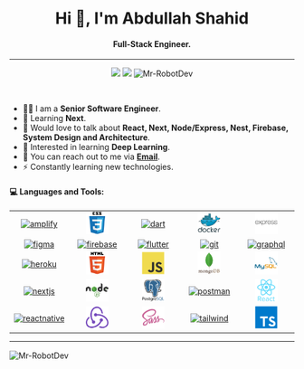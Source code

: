 <h1 align="center">Hi 👋, I'm Abdullah Shahid</h1>
<h4 align="center">Full-Stack Engineer.</h4>

<hr>

<p align="center">
<a href="https://www.linkedin.com/in/abdullah-shahid-b9a594219/"><img src="https://img.shields.io/badge/-Abdullah%20Shahid-0077B5?style=flat&logo=Linkedin&logoColor=white"/></a>
<a href="mailto:abdullahshahid1071@gmail.com"><img src="https://img.shields.io/badge/-abdullahshahid1071@gmail.com-D14836?style=flat&logo=Gmail&logoColor=white"/></a>
<img src="https://komarev.com/ghpvc/?username=Mr-RobotDev&label=Profile%20views&color=0e75b6&style=flat" alt="Mr-RobotDev" /> </p>

<br/>

- 👨‍💻 I am a **Senior Software Engineer**.
- 🌱 Learning **Next**.
- 💬 Would love to talk about **React, Next, Node/Express, Nest, Firebase, System Design and Architecture**.
- 💎 Interested in learning **Deep Learning**.
- 📩 You can reach out to me via **[Email](mailto:abdullahshahid1071@gmail.com)**.
- ⚡ Constantly learning new technologies.

<h4 align="left">💻 Languages and Tools:</h4>

<table align="center"> 

 <tr>
<td align="center" width="96">
<a href="https://aws.amazon.com/amplify/" target="_blank" rel="noreferrer"> <img src="https://docs.amplify.aws/assets/logo-dark.svg" alt="amplify" width="40" height="40"/></a></td>
<td align="center" width="96"><a href="https://www.w3schools.com/css/" target="_blank" rel="noreferrer"> <img src="https://raw.githubusercontent.com/devicons/devicon/master/icons/css3/css3-original-wordmark.svg" alt="css3" width="40" height="40"/> </a></td>
<td align="center" width="96">
<a href="https://dart.dev" target="_blank" rel="noreferrer"> <img src="https://www.vectorlogo.zone/logos/dartlang/dartlang-icon.svg" alt="dart" width="40" height="40"/> </a> </td>
<td align="center" width="96">
<a href="https://www.docker.com/" target="_blank" rel="noreferrer"> <img src="https://raw.githubusercontent.com/devicons/devicon/master/icons/docker/docker-original-wordmark.svg" alt="docker" width="40" height="40"/> </a></td>
<td align="center" width="96">
 <a href="https://expressjs.com" target="_blank" rel="noreferrer"> <img src="https://raw.githubusercontent.com/devicons/devicon/master/icons/express/express-original-wordmark.svg" alt="express" width="40" height="40"/> </a></td>
</tr>
<tr>
<td align="center" width="96">
<a href="https://www.figma.com/" target="_blank" rel="noreferrer"> <img src="https://www.vectorlogo.zone/logos/figma/figma-icon.svg" alt="figma" width="40" height="40"/> </a></td>
<td align="center" width="96">
<a href="https://firebase.google.com/" target="_blank" rel="noreferrer"> <img src="https://www.vectorlogo.zone/logos/firebase/firebase-icon.svg" alt="firebase" width="40" height="40"/> </a></td>
<td align="center" width="96">
<a href="https://flutter.dev" target="_blank" rel="noreferrer"> <img src="https://www.vectorlogo.zone/logos/flutterio/flutterio-icon.svg" alt="flutter" width="40" height="40"/> </a> </td>
<td align="center" width="96"><a href="https://git-scm.com/" target="_blank" rel="noreferrer"> <img src="https://www.vectorlogo.zone/logos/git-scm/git-scm-icon.svg" alt="git" width="40" height="40"/> </a> </td>
<td align="center" width="96"><a href="https://graphql.org" target="_blank" rel="noreferrer"> <img src="https://www.vectorlogo.zone/logos/graphql/graphql-icon.svg" alt="graphql" width="40" height="40"/> </a> </td>
</tr>
<tr>
<td align="center" width="96"><a href="https://heroku.com" target="_blank" rel="noreferrer"> <img src="https://www.vectorlogo.zone/logos/heroku/heroku-icon.svg" alt="heroku" width="40" height="40"/> </a> </td>
<td align="center" width="96"><a href="https://www.w3.org/html/" target="_blank" rel="noreferrer"> <img src="https://raw.githubusercontent.com/devicons/devicon/master/icons/html5/html5-original-wordmark.svg" alt="html5" width="40" height="40"/> </a> </td>
<td align="center" width="96"><a href="https://developer.mozilla.org/en-US/docs/Web/JavaScript" target="_blank" rel="noreferrer"> <img src="https://raw.githubusercontent.com/devicons/devicon/master/icons/javascript/javascript-original.svg" alt="javascript" width="40" height="40"/> </a> </td>
<td align="center" width="96"><a href="https://www.mongodb.com/" target="_blank" rel="noreferrer"> <img src="https://raw.githubusercontent.com/devicons/devicon/master/icons/mongodb/mongodb-original-wordmark.svg" alt="mongodb" width="40" height="40"/> </a> </td>
<td align="center" width="96"><a href="https://www.mysql.com/" target="_blank" rel="noreferrer"> <img src="https://raw.githubusercontent.com/devicons/devicon/master/icons/mysql/mysql-original-wordmark.svg" alt="mysql" width="40" height="40"/> </a> </td>
</tr>
<tr>
<td align="center" width="96"><a href="https://nextjs.org/" target="_blank" rel="noreferrer"> <img src="https://cdn.worldvectorlogo.com/logos/nextjs-2.svg" alt="nextjs" width="40" height="40"/> </a> </td>
<td align="center" width="96"><a href="https://nodejs.org" target="_blank" rel="noreferrer"> <img src="https://raw.githubusercontent.com/devicons/devicon/master/icons/nodejs/nodejs-original-wordmark.svg" alt="nodejs" width="40" height="40"/> </a> </td>
<td align="center" width="96"><a href="https://www.postgresql.org" target="_blank" rel="noreferrer"> <img src="https://raw.githubusercontent.com/devicons/devicon/master/icons/postgresql/postgresql-original-wordmark.svg" alt="postgresql" width="40" height="40"/> </a> </td>
<td align="center" width="96"><a href="https://postman.com" target="_blank" rel="noreferrer"> <img src="https://www.vectorlogo.zone/logos/getpostman/getpostman-icon.svg" alt="postman" width="40" height="40"/> </a> </td>
<td align="center" width="96"><a href="https://reactjs.org/" target="_blank" rel="noreferrer"> <img src="https://raw.githubusercontent.com/devicons/devicon/master/icons/react/react-original-wordmark.svg" alt="react" width="40" height="40"/> </a> </td>
</tr>
<tr>
<td align="center" width="96"><a href="https://reactnative.dev/" target="_blank" rel="noreferrer"> <img src="https://reactnative.dev/img/header_logo.svg" alt="reactnative" width="40" height="40"/> </a> </td>
<td align="center" width="96"><a href="https://redux.js.org" target="_blank" rel="noreferrer"> <img src="https://raw.githubusercontent.com/devicons/devicon/master/icons/redux/redux-original.svg" alt="redux" width="40" height="40"/> </a> </td>
<td align="center" width="96"><a href="https://sass-lang.com" target="_blank" rel="noreferrer"> <img src="https://raw.githubusercontent.com/devicons/devicon/master/icons/sass/sass-original.svg" alt="sass" width="40" height="40"/> </a> </td>
<td align="center" width="96"><a href="https://tailwindcss.com/" target="_blank" rel="noreferrer"> <img src="https://www.vectorlogo.zone/logos/tailwindcss/tailwindcss-icon.svg" alt="tailwind" width="40" height="40"/> </a> </td>
<td align="center" width="96"><a href="https://www.typescriptlang.org/" target="_blank" rel="noreferrer"> <img src="https://raw.githubusercontent.com/devicons/devicon/master/icons/typescript/typescript-original.svg" alt="typescript" width="40" height="40"/> </a> </td>
</tr>
</table>

<hr>

<p><img align="center" src="https://github-readme-stats.vercel.app/api?username=Mr-RobotDev&theme=dark&show_icons=true&locale=en" alt="Mr-RobotDev" /></p>
</div>
